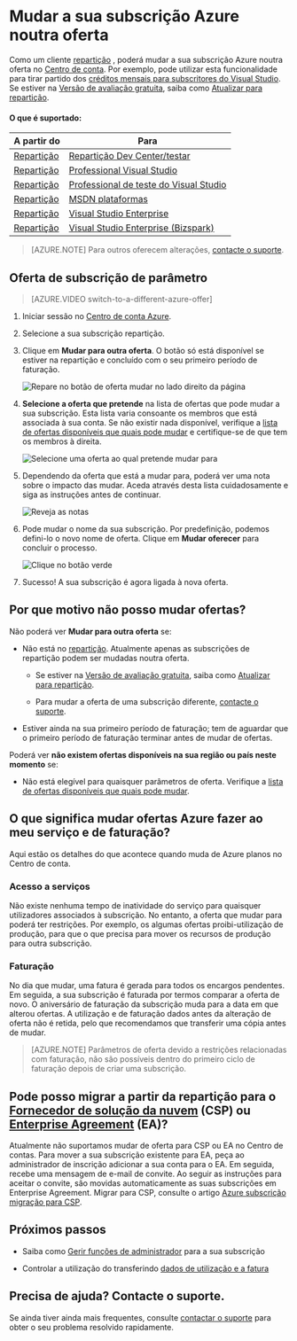 <properties
    pageTitle="Mudar a sua subscrição Azure noutra oferta | Microsoft Azure"
    description="Saiba mais sobre como alterar a sua subscrição do Azure e mudar para uma oferta diferentes, utilizando o portal de gestão de subscrição"
    services=""
    documentationCenter=""
    authors="genlin"
    manager="mbaldwin"
    editor=""
    tags="billing,top-support-issue"/>

<tags
    ms.service="billing"
    ms.workload="na"
    ms.tgt_pltfrm="na"
    ms.devlang="na"
    ms.topic="article"
    ms.date="09/30/2016"
    ms.author="genli"/>

# <a name="switch-your-azure-subscription-to-another-offer"></a>Mudar a sua subscrição Azure noutra oferta

Como um cliente [repartição](https://azure.microsoft.com/offers/ms-azr-0003p/) , poderá mudar a sua subscrição Azure noutra oferta no [Centro de conta](https://account.windowsazure.com/Subscriptions). Por exemplo, pode utilizar esta funcionalidade para tirar partido dos [créditos mensais para subscritores do Visual Studio](https://azure.microsoft.com/pricing/member-offers/msdn-benefits-details/). Se estiver na [Versão de avaliação gratuita](https://azure.microsoft.com/free/), saiba como [Atualizar para repartição](billing-upgrade-azure-subscription.md).

#### <a name="whats-supported"></a>O que é suportado:

| A partir do                                                              | Para                                                                                      |
|-------------------------------------------------------------------|-----------------------------------------------------------------------------------------|
| [Repartição](https://azure.microsoft.com/offers/ms-azr-0003p/) | [Repartição Dev Center/testar](https://azure.microsoft.com/offers/ms-azr-0023p/)              |
| [Repartição](https://azure.microsoft.com/offers/ms-azr-0003p/) | [Professional Visual Studio](https://azure.microsoft.com/offers/ms-azr-0059p/)          |
| [Repartição](https://azure.microsoft.com/offers/ms-azr-0003p/) | [Professional de teste do Visual Studio](https://azure.microsoft.com/offers/ms-azr-0060p/)     |
| [Repartição](https://azure.microsoft.com/offers/ms-azr-0003p/) | [MSDN plataformas](https://azure.microsoft.com/offers/ms-azr-0062p/)                      |
| [Repartição](https://azure.microsoft.com/offers/ms-azr-0003p/) | [Visual Studio Enterprise](https://azure.microsoft.com/offers/ms-azr-0063p/)            |
| [Repartição](https://azure.microsoft.com/offers/ms-azr-0003p/) | [Visual Studio Enterprise (Bizspark)](https://azure.microsoft.com/offers/ms-azr-0064p/) |

> [AZURE.NOTE] Para outros oferecem alterações, [contacte o suporte](https://portal.azure.com/?#blade/Microsoft_Azure_Support/HelpAndSupportBlade).
    
## <a name="switch-subscription-offer"></a>Oferta de subscrição de parâmetro

> [AZURE.VIDEO switch-to-a-different-azure-offer]

1.  Iniciar sessão no [Centro de conta Azure](https://account.windowsazure.com/Subscriptions).

2.  Selecione a sua subscrição repartição.

3.  Clique em **Mudar para outra oferta**. O botão só está disponível se estiver na repartição e concluído com o seu primeiro período de faturação.

    ![Repare no botão de oferta mudar no lado direito da página](./media/billing-how-to-switch-azure-offer/switchbutton.png)
    
4.  **Selecione a oferta que pretende** na lista de ofertas que pode mudar a sua subscrição. Esta lista varia consoante os membros que está associada à sua conta. Se não existir nada disponível, verifique a [lista de ofertas disponíveis que quais pode mudar](#whats-supported) e certifique-se de que tem os membros à direita. 

    ![Selecione uma oferta ao qual pretende mudar para](./media/billing-how-to-switch-azure-offer/selectoffer.png)

5.  Dependendo da oferta que está a mudar para, poderá ver uma nota sobre o impacto das mudar. Aceda através desta lista cuidadosamente e siga as instruções antes de continuar.

    ![Reveja as notas](./media/billing-how-to-switch-azure-offer/thingstonote.png)

6.  Pode mudar o nome da sua subscrição. Por predefinição, podemos defini-lo o novo nome de oferta. Clique em **Mudar oferecer** para concluir o processo.

    ![Clique no botão verde](./media/billing-how-to-switch-azure-offer/confirmpage.png)

7.  Sucesso! A sua subscrição é agora ligada à nova oferta.

## <a name="why-cant-i-switch-offers"></a>Por que motivo não posso mudar ofertas?

Não poderá ver **Mudar para outra oferta** se:

- Não está no [repartição](https://azure.microsoft.com/offers/ms-azr-0003p/). Atualmente apenas as subscrições de repartição podem ser mudadas noutra oferta.

    - Se estiver na [Versão de avaliação gratuita](https://azure.microsoft.com/free/), saiba como [Atualizar para repartição](billing-upgrade-azure-subscription.md).

    - Para mudar a oferta de uma subscrição diferente, [contacte o suporte](https://portal.azure.com/?#blade/Microsoft_Azure_Support/HelpAndSupportBlade).

- Estiver ainda na sua primeiro período de faturação; tem de aguardar que o primeiro período de faturação terminar antes de mudar de ofertas.

Poderá ver **não existem ofertas disponíveis na sua região ou país neste momento** se:

- Não está elegível para quaisquer parâmetros de oferta. Verifique a [lista de ofertas disponíveis que quais pode mudar](#whats-supported).

## <a name="what-does-switching-azure-offers-do-to-my-service-and-billing"></a>O que significa mudar ofertas Azure fazer ao meu serviço e de faturação?

Aqui estão os detalhes do que acontece quando muda de Azure planos no Centro de conta.

### <a name="access-to-services"></a>Acesso a serviços

Não existe nenhuma tempo de inatividade do serviço para quaisquer utilizadores associados à subscrição. No entanto, a oferta que mudar para poderá ter restrições. Por exemplo, os algumas ofertas proibi-utilização de produção, para que o que precisa para mover os recursos de produção para outra subscrição.

### <a name="billing"></a>Faturação

No dia que mudar, uma fatura é gerada para todos os encargos pendentes. Em seguida, a sua subscrição é faturada por termos comparar a oferta de novo. O aniversário de faturação da subscrição muda para a data em que alterou ofertas. A utilização e de faturação dados antes da alteração de oferta não é retida, pelo que recomendamos que transferir uma cópia antes de mudar.

> [AZURE.NOTE] Parâmetros de oferta devido a restrições relacionadas com faturação, não são possíveis dentro do primeiro ciclo de faturação depois de criar uma subscrição.

## <a name="can-i-migrate-from-pay-as-you-go-to-cloud-solution-providerhttpspartnermicrosoftcomsolutionscloud-reseller-overview-csp-or-enterprise-agreementhttpsazuremicrosoftcompricingenterprise-agreement-ea"></a>Pode posso migrar a partir da repartição para o [Fornecedor de solução da nuvem](https://partner.microsoft.com/Solutions/cloud-reseller-overview) (CSP) ou [Enterprise Agreement](https://azure.microsoft.com/pricing/enterprise-agreement/) (EA)?

Atualmente não suportamos mudar de oferta para CSP ou EA no Centro de contas. Para mover a sua subscrição existente para EA, peça ao administrador de inscrição adicionar a sua conta para o EA. Em seguida, recebe uma mensagem de e-mail de convite. Ao seguir as instruções para aceitar o convite, são movidas automaticamente as suas subscrições em Enterprise Agreement. Migrar para CSP, consulte o artigo [Azure subscrição migração para CSP](https://blogs.technet.microsoft.com/hybridcloudbp/2016/08/26/azure-subscription-migration-to-csp/).

## <a name="next-steps"></a>Próximos passos

- Saiba como [Gerir funções de administrador](billing-add-change-azure-subscription-administrator.md) para a sua subscrição

- Controlar a utilização do transferindo [dados de utilização e a fatura](billing-download-azure-invoice-daily-usage-date.md)

## <a name="need-help-contact-support"></a>Precisa de ajuda? Contacte o suporte.

Se ainda tiver ainda mais frequentes, consulte [contactar o suporte](https://portal.azure.com/?#blade/Microsoft_Azure_Support/HelpAndSupportBlade) para obter o seu problema resolvido rapidamente.

